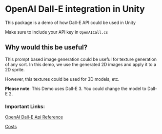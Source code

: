 # OpenAI Dall-E integration in Unity

This package is a demo of how Dall-E API could be used in Unity

Make sure to include your API key in `OpenAICall.cs`

## Why would this be useful?

This prompt based image generation could be useful for texture generation of any sort. In this demo, we use the generated 2D images and apply it to a 2D sprite.

However, this textures could be used for 3D models, etc.

**Please note**: This Demo uses Dall-E 3. You could change the model to Dall-E 2.

### Important Links:

[OpenAI Dall-E Api Reference](https://platform.openai.com/docs/api-reference/images/create)

[Costs](https://openai.com/pricing#:~:text=Image%20models,for%20lower%20cost)
